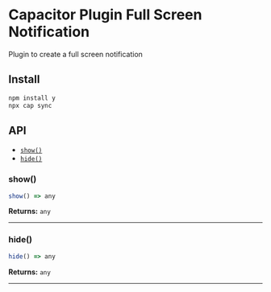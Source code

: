# Capacitor Plugin Full Screen Notification

Plugin to create a full screen notification

## Install

```bash
npm install y
npx cap sync
```

## API

<docgen-index>

* [`show()`](#show)
* [`hide()`](#hide)

</docgen-index>

<docgen-api>
<!--Update the source file JSDoc comments and rerun docgen to update the docs below-->

### show()

```typescript
show() => any
```

**Returns:** <code>any</code>

--------------------


### hide()

```typescript
hide() => any
```

**Returns:** <code>any</code>

--------------------

</docgen-api>
